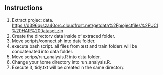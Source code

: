## Instructions
1. Extract project data.
   https://d396qusza40orc.cloudfront.net/getdata%2Fprojectfiles%2FUCI%20HAR%20Dataset.zip 
2. Create the directory data inside of extraced folder.
3. Move scripts/connect.sh into data folder.
4. execute bash script. all files from test and train folders will be concatenated into data folder.
5. Move scrips/run_analysis.R into data folder.
6. Change your home directory into run_analysis.R.
7. Execute it, tidy.txt will be created in the same directory.
